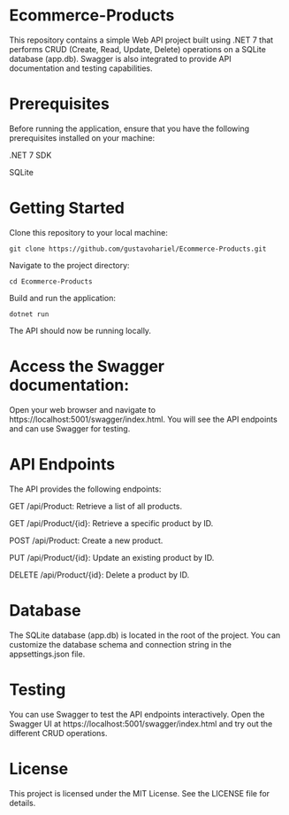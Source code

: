 # Ecommerce-Products
This repository contains a simple Web API project built using .NET 7 that performs CRUD (Create, Read, Update, Delete) operations on a SQLite database (app.db). Swagger is also integrated to provide API documentation and testing capabilities.

# Prerequisites
Before running the application, ensure that you have the following prerequisites installed on your machine:

.NET 7 SDK

SQLite

# Getting Started
Clone this repository to your local machine:


```
git clone https://github.com/gustavohariel/Ecommerce-Products.git
```

Navigate to the project directory:

```
cd Ecommerce-Products
```
Build and run the application:

```
dotnet run
```

The API should now be running locally.

# Access the Swagger documentation:

Open your web browser and navigate to https://localhost:5001/swagger/index.html. You will see the API endpoints and can use Swagger for testing.

# API Endpoints
The API provides the following endpoints:

GET /api/Product: Retrieve a list of all products.

GET /api/Product/{id}: Retrieve a specific product by ID.

POST /api/Product: Create a new product.

PUT /api/Product/{id}: Update an existing product by ID.

DELETE /api/Product/{id}: Delete a product by ID.

# Database
The SQLite database (app.db) is located in the root of the project. You can customize the database schema and connection string in the appsettings.json file.

# Testing
You can use Swagger to test the API endpoints interactively. Open the Swagger UI at https://localhost:5001/swagger/index.html and try out the different CRUD operations.

# License
This project is licensed under the MIT License. See the LICENSE file for details.
